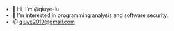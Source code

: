 - 👋 Hi, I’m @qiuye-lu
- 👀 I’m interested in programming analysis and software security.
- 📫 qiuye2019@gmail.com

<!---
qiuye-lu/qiuye-lu is a ✨ special ✨ repository because its `README.md` (this file) appears on your GitHub profile.
You can click the Preview link to take a look at your changes.
--->
